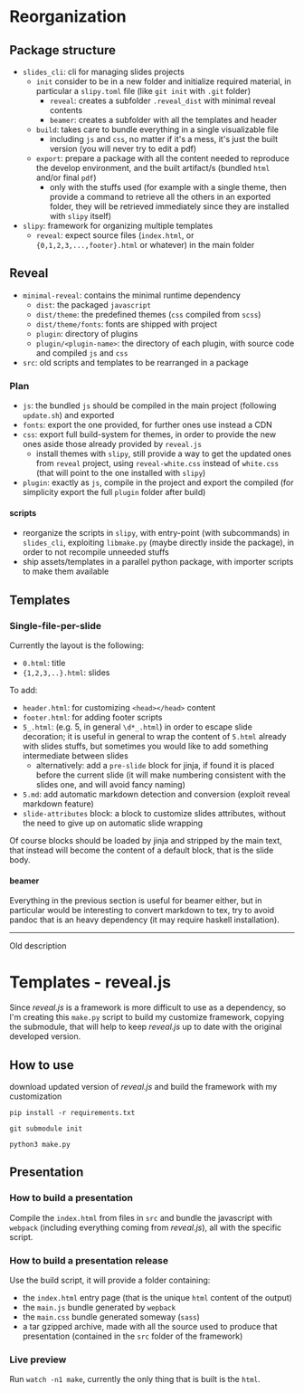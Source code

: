 # Reorganization

## Package structure

- `slides_cli`: cli for managing slides projects
  - `init` consider to be in a new folder and initialize required material, in
    particular a `slipy.toml` file (like `git init` with `.git` folder)
    - `reveal`: creates a subfolder `.reveal_dist` with minimal reveal contents
    - `beamer`: creates a subfolder with all the templates and header
  - `build`: takes care to bundle everything in a single visualizable file
    - including `js` and `css`, no matter if it's a mess, it's just the built
        version (you will never try to edit a pdf)
  - `export`: prepare a package with all the content needed to reproduce the
    develop environment, and the built artifact/s (bundled `html` and/or final `pdf`)
    - only with the stuffs used (for example with a single theme, then provide a
      command to retrieve all the others in an exported folder, they will be
      retrieved immediately since they are installed with `slipy` itself)
- `slipy`: framework for organizing multiple templates
  - `reveal`: expect source files (`index.html`, or `{0,1,2,3,...,footer}.html`
    or whatever) in the main folder

## Reveal

- `minimal-reveal`: contains the minimal runtime dependency
  - `dist`: the packaged `javascript`
  - `dist/theme`: the predefined themes (`css` compiled from `scss`)
  - `dist/theme/fonts`: fonts are shipped with project
  - `plugin`: directory of plugins
  - `plugin/<plugin-name>`: the directory of each plugin, with source code and
    compiled `js` and `css`
- `src`: old scripts and templates to be rearranged in a package

### Plan

- `js`: the bundled `js` should be compiled in the main project (following
  `update.sh`) and exported
- `fonts`: export the one provided, for further ones use instead a CDN
- `css`: export full build-system for themes, in order to provide the new ones
  aside those already provided by `reveal.js`
  - install themes with `slipy`, still provide a way to get the updated ones
      from `reveal` project, using `reveal-white.css` instead of `white.css`
      (that will point to the one installed with `slipy`)
- `plugin`: exactly as `js`, compile in the project and export the compiled (for
  simplicity export the full `plugin` folder after build)

#### scripts

- reorganize the scripts in `slipy`, with entry-point (with subcommands) in
  `slides_cli`, exploiting `libmake.py` (maybe directly inside the package), in
  order to not recompile unneeded stuffs
- ship assets/templates in a parallel python package, with importer scripts to
  make them available

## Templates

### Single-file-per-slide

Currently the layout is the following:

- `0.html`: title
- `{1,2,3,..}.html`: slides

To add:

- `header.html`: for customizing `<head></head>` content
- `footer.html`: for adding footer scripts
- `5_.html`: (e.g. 5, in general `\d*_.html`) in order to escape slide
  decoration; it is useful in general to wrap the content of `5.html` already
  with slides stuffs, but sometimes you would like to add something
  intermediate between slides
  - alternatively: add a `pre-slide` block for jinja, if found it is placed
    before the current slide (it will make numbering consistent with the
    slides one, and will avoid fancy naming)
- `5.md`: add automatic markdown detection and conversion (exploit reveal
  markdown feature)
- `slide-attributes` block: a block to customize slides attributes, without the
  need to give up on automatic slide wrapping

Of course blocks should be loaded by jinja and stripped by the main text, that
instead will become the content of a default block, that is the slide body.

#### beamer

Everything in the previous section is useful for beamer either, but in
particular would be interesting to convert markdown to tex, try to avoid pandoc
that is an heavy dependency (it may require haskell installation).

---

Old description

# Templates - reveal.js

Since _reveal.js_ is a framework is more difficult to use as a dependency, so
I'm creating this `make.py` script to build my customize framework, copying the
submodule, that will help to keep _reveal.js_ up to date with the original
developed version.

## How to use

download updated version of _reveal.js_ and build the framework with my
customization

```shell
pip install -r requirements.txt

git submodule init

python3 make.py
```

## Presentation

### How to build a presentation

Compile the `index.html` from files in `src` and bundle the javascript with
`webpack` (including everything coming from _reveal.js_), all with the specific
script.

### How to build a presentation release

Use the build script, it will provide a folder containing:

- the `index.html` entry page (that is the unique `html` content of the output)
- the `main.js` bundle generated by `wepback`
- the `main.css` bundle generated someway (`sass`)
- a tar gzipped archive, made with all the source used to produce that
  presentation (contained in the `src` folder of the framework)

### Live preview

Run `watch -n1 make`, currently the only thing that is built is the `html`.
